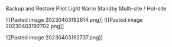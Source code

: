 Backup and Restore
Pilot Light
Warm Standby
Multi-site / Hot-site


![[Pasted image 20230403192614.png]]
![[Pasted image 20230403192702.png]]

![[Pasted image 20230403192737.png]]


